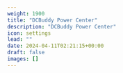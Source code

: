 ```yaml
---
weight: 1900
title: "DCBuddy Power Center"
description: "DCBuddy Power Center"
icon: settings
lead: ""
date: 2024-04-11T02:21:15+00:00
draft: false
images: []
---
```

